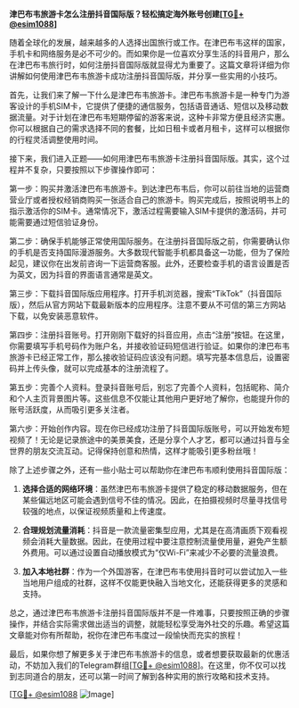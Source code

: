 **津巴布韦旅游卡怎么注册抖音国际版？轻松搞定海外账号创建[[TG💪+ @esim1088](https://t.me/s/esim1088)]**

随着全球化的发展，越来越多的人选择出国旅行或工作。在津巴布韦这样的国家，手机卡和网络服务是必不可少的。而如果你是一位喜欢分享生活的抖音用户，那么在津巴布韦旅行时，如何注册抖音国际版就显得尤为重要了。这篇文章将详细为你讲解如何使用津巴布韦旅游卡成功注册抖音国际版，并分享一些实用的小技巧。

首先，让我们来了解一下什么是津巴布韦旅游卡。津巴布韦旅游卡是一种专门为游客设计的手机SIM卡，它提供了便捷的通信服务，包括语音通话、短信以及移动数据流量。对于计划在津巴布韦短期停留的游客来说，这种卡非常方便且经济实惠。你可以根据自己的需求选择不同的套餐，比如日租卡或者月租卡，这样可以根据你的行程灵活调整使用时间。

接下来，我们进入正题——如何用津巴布韦旅游卡注册抖音国际版。其实，这个过程并不复杂，只要按照以下步骤操作即可：

第一步：购买并激活津巴布韦旅游卡。到达津巴布韦后，你可以前往当地的运营商营业厅或者授权经销商购买一张适合自己的旅游卡。购买完成后，按照说明书上的指示激活你的SIM卡。通常情况下，激活过程需要输入SIM卡提供的激活码，并可能需要通过短信验证身份。

第二步：确保手机能够正常使用国际服务。在注册抖音国际版之前，你需要确认你的手机是否支持国际漫游服务。大多数现代智能手机都具备这一功能，但为了保险起见，建议你在出发前咨询一下运营商客服。此外，还要检查手机的语言设置是否为英文，因为抖音的界面语言通常是英文。

第三步：下载抖音国际版应用程序。打开手机浏览器，搜索“TikTok”（抖音国际版），然后从官方网站下载最新版本的应用程序。注意不要从不可信的第三方网站下载，以免安装恶意软件。

第四步：注册抖音账号。打开刚刚下载好的抖音应用，点击“注册”按钮。在这里，你需要填写手机号码作为账户名，并接收验证码短信进行验证。如果你的津巴布韦旅游卡已经正常工作，那么接收验证码应该没有问题。填写完基本信息后，设置密码并上传头像，就可以完成基本的注册流程了。

第五步：完善个人资料。登录抖音账号后，别忘了完善个人资料，包括昵称、简介和个人主页背景图片等。这些信息不仅能让其他用户更好地了解你，也能提升你的账号活跃度，从而吸引更多关注者。

第六步：开始创作内容。现在你已经成功注册了抖音国际版账号，可以开始发布短视频了！无论是记录旅途中的美景美食，还是分享个人才艺，都可以通过抖音与全世界的朋友交流互动。记得保持创意和热情，这样才能吸引更多粉丝哦！

除了上述步骤之外，还有一些小贴士可以帮助你在津巴布韦顺利使用抖音国际版：

1. **选择合适的网络环境**：虽然津巴布韦旅游卡提供了稳定的移动数据服务，但在某些偏远地区可能会遇到信号不佳的情况。因此，在拍摄视频时尽量寻找信号较强的地点，以保证视频质量和上传速度。
   
2. **合理规划流量消耗**：抖音是一款流量密集型应用，尤其是在高清画质下观看视频会消耗大量数据。因此，在使用过程中要注意控制流量使用量，避免产生额外费用。可以通过设置自动播放模式为“仅Wi-Fi”来减少不必要的流量浪费。

3. **加入本地社群**：作为一个外国游客，在津巴布韦使用抖音时可以尝试加入一些当地用户组成的社群，这样不仅能更快融入当地文化，还能获得更多的灵感和支持。

总之，通过津巴布韦旅游卡注册抖音国际版并不是一件难事，只要按照正确的步骤操作，并结合实际需求做出适当的调整，就能轻松享受海外社交的乐趣。希望这篇文章能对你有所帮助，祝你在津巴布韦度过一段愉快而充实的旅程！

最后，如果你想了解更多关于津巴布韦旅游卡的信息，或者想要获取最新的优惠活动，不妨加入我们的Telegram群组[[TG💪+ @esim1088](https://t.me/s/esim1088)]。在这里，你不仅可以找到志同道合的朋友，还可以第一时间了解到各种实用的旅行攻略和技术支持。

[[TG💪+ @esim1088](https://t.me/s/esim1088) ![Image](https://i.postimg.cc/4NQfJmqS/Snipaste-2025-05-13-00-14-12.png)]